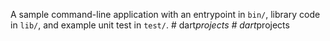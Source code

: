A sample command-line application with an entrypoint in `bin/`, library code
in `lib/`, and example unit test in `test/`.
#   d a r t _ p r o j e c t s  
 #   d a r t _ p r o j e c t s  
 
